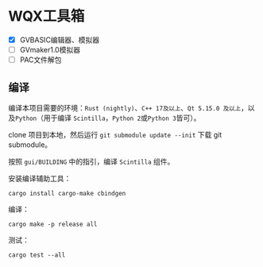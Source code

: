 # WQX工具箱

- [x] GVBASIC编辑器、模拟器
- [ ] GVmaker1.0模拟器
- [ ] PAC文件解包

## 编译

编译本项目需要的环境：`Rust (nightly)`、`C++ 17及以上`、`Qt 5.15.0 及以上`，以及`Python`（用于编译 `Scintilla`，`Python 2`或`Python 3`皆可）。

clone 项目到本地，然后运行 `git submodule update --init` 下载 git submodule。

按照 `gui/BUILDING` 中的指引，编译 `Scintilla` 组件。

安装编译辅助工具：

```shell
cargo install cargo-make cbindgen
```

编译：

```shell
cargo make -p release all
```

测试：
```shell
cargo test --all
```
